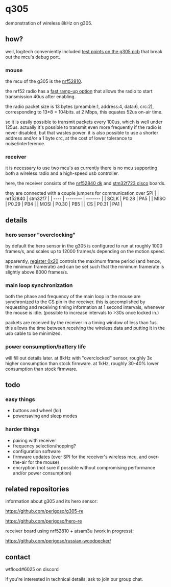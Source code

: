 # q305

demonstration of wireless 8kHz on g305.

## how?

well, logitech conveniently included [test points on the g305 pcb](https://github.com/perigoso/g305-re#testpoints)
that break out the mcu's debug port.

### mouse

the mcu of the g305 is the [nrf52810](https://www.nordicsemi.com/Products/Low-power-short-range-wireless/nRF52810).

the nrf52 radio has a [fast ramp-up option](https://infocenter.nordicsemi.com/topic/ps_nrf52810/radio.html?cp=4_5_0_5_13_14_7#unique_345893154)
that allows the radio to start transmission 40us after enabling.

the radio packet size is 13 bytes (preamble:1, address:4, data:6, crc:2),
corresponding to 13*8 = 104bits. at 2 Mbps, this equates 52us on-air time.

so it is easily possible to transmit packets every 100us, which is well under
125us. actually it's possible to transmit even more frequently if the radio is
never disabled, but that wastes power. it is also possible to use a shorter
address and/or a 1 byte crc, at the cost of lower tolerance to
noise/interference.

### receiver

it is necessary to use two mcu's as currently there is no mcu supporting both a
wireless radio and a high-speed usb controller.

here, the receiver consists of the [nrf52840 dk](https://www.nordicsemi.com/Software-and-Tools/Development-Kits/nRF52840-DK)
and [stm32f723 disco](https://www.st.com/en/evaluation-tools/32f723ediscovery.html)
boards.

they are connected with a couple jumpers for communication over SPI
|      | nrf52840 | stm32f7 |
| ---- | -------- | ------- |
| SCLK |    P0.28 |     PA5 |
| MISO |    P0.29 |     PB4 |
| MOSI |    P0.30 |     PB5 |
| CS   |    P0.31 |     PA1 |

## details

### hero sensor "overclocking"

by default the hero sensor in the g305 is configured to run at roughly
1000 frames/s, and scales up to 12000 frames/s depending on the motion speed.

apparently, [register 0x20](https://github.com/perigoso/hero-re/#registers)
controls the maximum frame period (and hence, the minimum framerate) and can be
set such that the minimum framerate is slightly above 8000 frames/s.

### main loop synchronization

both the phase and frequency of the main loop in the mouse are synchronized to
the CS pin in the receiver. this is accomplished by requesting and receiving
timing information at 1 second intervals, whenever the mouse is idle. (possible
to increase intervals to >30s once locked in.)

packets are received by the receiver in a timing window of less than 1us. this
allows the time between receiving the wireless data and putting it in the usb
cable to be minimized.

### power consumption/battery life

will fill out details later. at 8kHz with "overclocked" sensor, roughly 3x
higher consumption than stock firmware. at 1kHz, roughly 30-40% lower
consumption than stock firmware.

## todo

### easy things

- buttons and wheel (lol)
- powersaving and sleep modes

### harder things

- pairing with receiver
- frequency selection/hopping?
- configuration software
- firmware updates (over SPI for the receiver's wireless mcu, and over-the-air
  for the mouse)
- encryption (not sure if possible without compromising performance and/or
  power consumption)

## related repositories

information about g305 and its hero sensor:

https://github.com/perigoso/g305-re

https://github.com/perigoso/hero-re

receiver board using nrf52810 + atsam3u (work in progress):

https://github.com/perigoso/russian-woodpecker/

## contact

wtflood#6025 on discord

if you're interested in technical details, ask to join our group chat.
